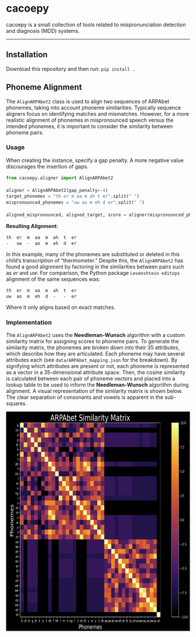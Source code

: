 # cacoepy
cacoepy is a small collection of tools related to mispronunciation detection and diagnosis (MDD) systems.

___

## Installation
Download this repository and then run:
`pip install .`


## Phoneme Alignment
The `AlignARPAbet2` class is used to align two sequences of ARPAbet phonemes, taking into account phoneme similarities. Typically sequence aligners focus on identifying matches and mismatches. However, for a more realistic alignment of phonemes in mispronounced speech versus the intended phonemes, it is important to consider the similarity between phoneme pairs.

### Usage
When creating the instance, specify a gap penalty. A more negative value discourages the insertion of gaps.
```python
from cacoepy.aligner import AlignARPAbet2

aligner = AlignARPAbet2(gap_penalty=-4)
target_phonemes = "th er m aa m ah t er".split(" ")
mispronounced_phonemes = "uw ao m eh d er".split(" ")

aligned_mispronounced, aligned_target, score = aligner(mispronounced_phonemes, target_phonemes)

```

**Resulting Alignment**:
```
th  er  m  aa  m  ah  t  er
-   uw  -  ao  m  eh  d  er
```
In this example, many of the phonemes are substituted or deleted in this child’s transcription of “thermometer.” Despite this, the `AlignARPAbet2` has found a good alignment by factoring in the similarities between pairs such as *er* and *uw*. For comparison, the Python package `Levenshtein editops` alignment of the same sequences was:

```
th  er  m  aa  m  ah  t  er
uw  ao  m  eh  d  -   -  er
```
Where it only aligns based on exact matches.


### Implementation
The `AlignARPAbet2` uses the **Needleman-Wunsch** algorithm with a custom similarity matrix for assigning scores to phoneme pairs. To generate the similarity matrix, the phonemes are broken down into their 35 attributes, which describe how they are articulated. Each phoneme may have several attributes each (see `data/ARPAbet_mapping.json` for the breakdown). By signifying which attributes are present or not, each phoneme is represented as a vector in a 35-dimensional attribute space. Then, the cosine similarity is calculated between each pair of phoneme vectors and placed into a lookup table to be used to inform the **Needleman-Wunsch** algorithm during alignment.
A visual representation of the similarity matrix is shown below. The clear separation of consonants and vowels is apparent in the sub-squares.

<div align="center">
    <img src="assets/ARPAbet_similarity_matrix_darkmode.png" alt="SimilarityMatrix" width="700" height="600">
</div>


